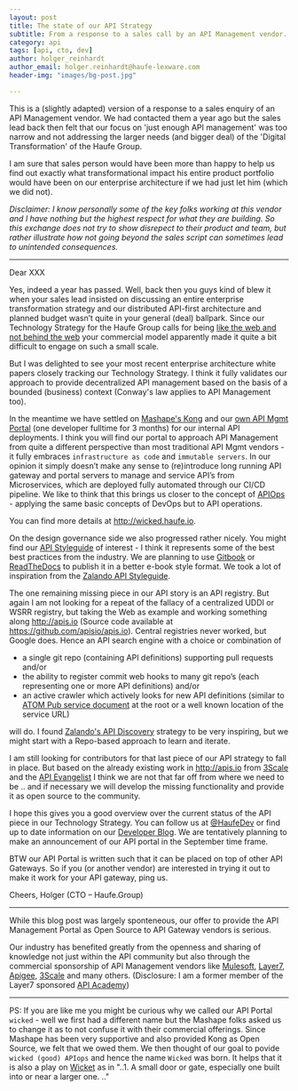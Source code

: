 ```yaml
---
layout: post
title: The state of our API Strategy
subtitle: From a response to a sales call by an API Management vendor.
category: api
tags: [api, cto, dev]
author: holger_reinhardt
author_email: holger.reinhardt@haufe-lexware.com 
header-img: "images/bg-post.jpg"

---
```


This is a (slightly adapted) version of a response to a sales enquiry of an API Management vendor. We had contacted them a year ago but the sales lead back then felt that our focus on 'just enough API management' was too narrow and not addressing the larger needs (and bigger deal) of the 'Digital Transformation' of the Haufe Group.

I am sure that sales person would have been more than happy to help us find out exactly what transformational impact his entire product portfolio would have been on our enterprise architecture if we had just let him (which we did not).

*Disclaimer: I know personally some of the key folks working at this vendor and I have nothing but the highest respect for what they are building. So this exchange does not try to show disrepect to their product and team, but rather illustrate how not going beyond the sales script can sometimes lead to unintended consequences.*

---

Dear XXX

Yes, indeed a year has passed. Well, back then you guys kind of blew it when your sales lead insisted on discussing an entire enterprise transformation strategy and our distributed API-first architecture and planned budget wasn’t quite in your general (deal) ballpark. Since our Technology Strategy for the Haufe Group calls for being [like the web and not behind the web](http://martinfowler.com/articles/microservices.html) your commercial model apparently made it quite a bit difficult to engage on such a small scale.

But I was delighted to see your most recent enterprise architecture white papers closely tracking our Technology Strategy. I think it fully validates our approach to provide decentralized API management based on the basis of a bounded (business) context (Conway's law applies to API Management too).

In the meantime we have settled on [Mashape's Kong](https://github.com/Mashape/kong) and our [own API Mgmt Portal](http://wicked.haufe.io) (one developer fulltime for 3 months) for our internal API deployments. I think you will find our portal to approach API Management from quite a different perspective than most traditional API Mgmt vendors - it fully embraces `infrastructure as code` and `immutable servers`. In our opinion it simply doesn’t make any sense to (re)introduce long running API gateway and portal servers to manage and service API’s from Microservices, which are deployed fully automated through our CI/CD pipeline. We like to think that this brings us closer to the concept of [APIOps](http://www.slideshare.net/jmusser/why-api-ops-is-the-next-wave-of-devops-62440606) - applying the same basic concepts of DevOps but to API operations.

You can find more details at <http://wicked.haufe.io>.

On the design governance side we also progressed rather nicely.  You might find our [API Styleguide](https://github.com/Haufe-Lexware/api-style-guide) of interest - I think it represents some of the best best practices from the industry. We are planning to use [Gitbook](https://www.gitbook.com) or [ReadTheDocs](https://readthedocs.org) to publish it in a better e-book style format. We took a lot of inspiration from the [Zalando API Styleguide](http://zalando.github.io/restful-api-guidelines/).

The one remaining missing piece in our API story is an API registry. But again I am not looking for a repeat of the fallacy of a centralized UDDI or WSRR registry, but taking the Web as example and working something along <http://apis.io> (Source code available at <https://github.com/apisio/apis.io>). Central registries never worked, but Google does. Hence an API search engine with a choice or combination of

 * a single git repo (containing API definitions) supporting pull requests and/or
 * the ability to register commit web hooks to many git repo’s (each representing one or more API definitions) and/or 
 * an active crawler which actively looks for new API definitions (similar to [ATOM Pub service document](http://bitworking.org/projects/atom/rfc5023.html#find-collections) at the root or a well known location of the service URL)

will do. I found [Zalando's API Discovery](http://zalando.github.io/restful-api-guidelines/api-discovery/ApiDiscovery.html) strategy to be very inspiring, but we might start with a Repo-based approach to learn and iterate.

I am still looking for contributors for that last piece of our API strategy to fall in place. But based on the already existing work in <http://apis.io> from [3Scale](https://www.3scale.net) and the [API Evangelist](http://apievangelist.com) I think we are not that far off from where we need to be .. and if necessary we will develop the missing functionality and provide it as open source to the community.

I hope this gives you a good overview over the current status of the API piece in our Technology Strategy. You can follow us at [@HaufeDev](https://twitter.com/haufedev) or find up to date information on our [Developer Blog](http://dev.haufe-lexware.com). We are tentatively planning to make an announcement of our API portal in the September time frame. 

BTW our API Portal is written such that it can be placed on top of other API Gateways. So if you (or another vendor) are interested in trying it out to make it work for your API gateway, ping us.

Cheers, 
Holger (CTO – Haufe.Group)

---

While this blog post was largely sponteneous, our offer to provide the API Management Portal as Open Source to API Gateway vendors is serious. 

Our industry has benefited greatly from the openness and sharing of knowledge not just within the API community but also through the commercial sponsorship of API Management vendors like [Mulesoft](https://www.mulesoft.com), [Layer7](http://www.ca.com/us/products/api-management.html), [Apigee](http://apigee.com), [3Scale](https://www.3scale.net) and many others. (Disclosure: I am a former member of the Layer7 sponsored [API Academy](http://www.apiacademy.co))

---

PS: If you are like me you might be curious why we called our API Portal `wicked` - well we first had a different name but the Mashape folks asked us to change it as to not confuse it with their commercial offerings. Since Mashape has been very supportive and also provided Kong as Open Source, we felt that we owed them. We then thought of our goal to povide `wicked (good) APIops` and hence the name `Wicked` was born. It helps that it is also a play on [Wicket](http://www.thefreedictionary.com/wicket) as in "..1. A small door or gate, especially one built into or near a larger one. .."
